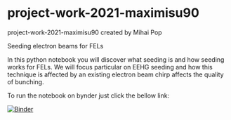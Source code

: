 # project-work-2021-maximisu90
project-work-2021-maximisu90 created by Mihai Pop

Seeding electron beams for FELs

In this python notebook you will discover what seeding is and how seeding works for FELs. We will focus particular on EEHG seeding and how this technique is affected by an existing electron beam chirp affects the quality of bunching.

To run the notebook on bynder just click the bellow link: 

[![Binder](https://mybinder.org/badge_logo.svg)](https://mybinder.org/v2/gh/teokem/project-work-2021-maximisu90/HEAD)
